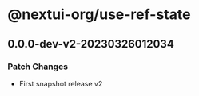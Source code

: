 # @nextui-org/use-ref-state

## 0.0.0-dev-v2-20230326012034

### Patch Changes

- First snapshot release v2
